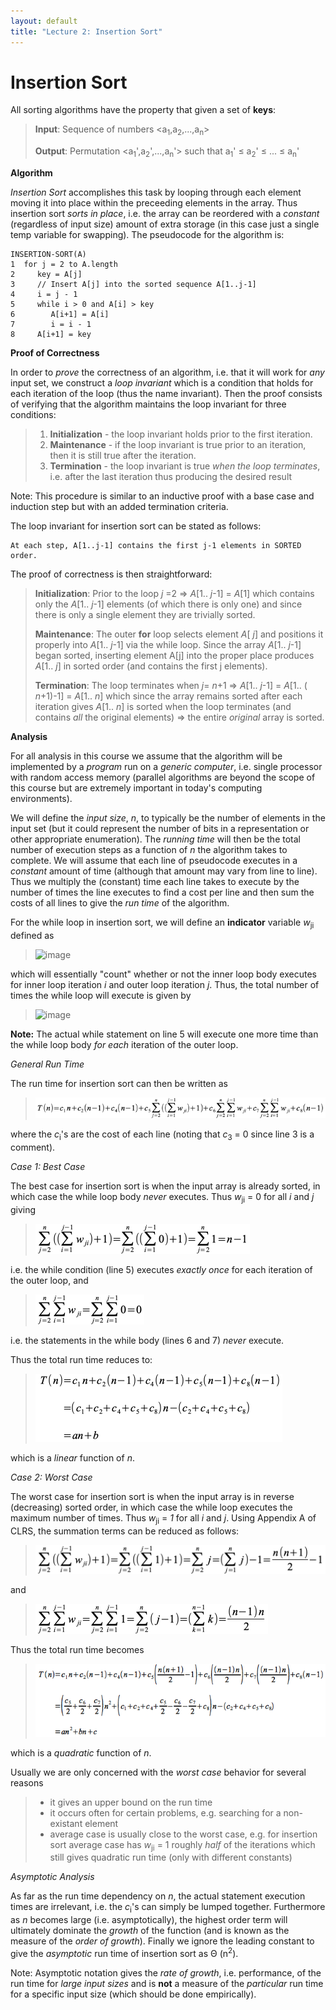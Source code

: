 ```yaml
---
layout: default
title: "Lecture 2: Insertion Sort"
---
```


Insertion Sort
==============

All sorting algorithms have the property that given a set of **keys**:

> **Input**: Sequence of numbers \<a<sub>1</sub>,a<sub>2</sub>,...,a<sub>n</sub>\>
>
> **Output**: Permutation \<a<sub>1</sub>',a<sub>2</sub>',...,a<sub>n</sub>'\> such that a<sub>1</sub>' ≤ a<sub>2</sub>' ≤ ... ≤ a<sub>n</sub>'

**Algorithm**

*Insertion Sort* accomplishes this task by looping through each element moving it into place within the preceeding elements in the array. Thus insertion sort *sorts in place*, i.e. the array can be reordered with a *constant* (regardless of input size) amount of extra storage (in this case just a single temp variable for swapping). The pseudocode for the algorithm is:

    INSERTION-SORT(A)
    1  for j = 2 to A.length
    2     key = A[j]
    3     // Insert A[j] into the sorted sequence A[1..j-1]
    4     i = j - 1
    5     while i > 0 and A[i] > key
    6        A[i+1] = A[i]
    7        i = i - 1
    8     A[i+1] = key

**Proof of Correctness**

In order to *prove* the correctness of an algorithm, i.e. that it will work for *any* input set, we construct a *loop invariant* which is a condition that holds for each iteration of the loop (thus the name invariant). Then the proof consists of verifying that the algorithm maintains the loop invariant for three conditions:

> 1.  **Initialization** - the loop invariant holds prior to the first iteration.
> 2.  **Maintenance** - if the loop invariant is true prior to an iteration, then it is still true after the iteration.
> 3.  **Termination** - the loop invariant is true *when the loop terminates*, i.e. after the last iteration thus producing the desired result

Note: This procedure is similar to an inductive proof with a base case and induction step but with an added termination criteria.

The loop invariant for insertion sort can be stated as follows:

    At each step, A[1..j-1] contains the first j-1 elements in SORTED order.

The proof of correctness is then straightforward:

> **Initialization**: Prior to the loop *j* =2 ⇒ *A*[1.. *j*-1] = *A*[1] which contains only the *A*[1.. *j*-1] elements (of which there is only one) and since there is only a single element they are trivially sorted.
>
> **Maintenance**: The outer **for** loop selects element *A*[ *j*] and positions it properly into *A*[1.. *j*-1] via the while loop. Since the array *A*[1.. *j*-1] began sorted, inserting element A[j] into the proper place produces *A*[1.. *j*] in sorted order (and contains the first j elements).
>
> **Termination**: The loop terminates when *j*= *n*+1 ⇒ *A*[1.. *j*-1] = *A*[1.. ( *n*+1)-1] = *A*[1.. *n*] which since the array remains sorted after each iteration gives *A*[1.. *n*] is sorted when the loop terminates (and contains *all* the original elements) ⇒ the entire *original* array is sorted.

**Analysis**

For all analysis in this course we assume that the algorithm will be implemented by a *program* run on a *generic computer*, i.e. single processor with random access memory (parallel algorithms are beyond the scope of this course but are extremely important in today's computing environments).

We will define the *input size*, *n*, to typically be the number of elements in the input set (but it could represent the number of bits in a representation or other appropriate enumeration). The *running time* will then be the total number of execution steps as a function of *n* the algorithm takes to complete. We will assume that each line of pseudocode executes in a *constant* amount of time (although that amount may vary from line to line). Thus we multiply the (constant) time each line takes to execute by the number of times the line executes to find a cost per line and then sum the costs of all lines to give the *run time* of the algorithm.

For the while loop in insertion sort, we will define an **indicator** variable *w*<sub>ji</sub> defined as

> ![image](images/lecture02/whleindicator.png)

which will essentially "count" whether or not the inner loop body executes for inner loop iteration *i* and outer loop iteration *j*. Thus, the total number of times the while loop will execute is given by 

> ![image](images/lecture02/whlesum.png)

**Note:** The actual while statement on line 5 will execute one more time than the while loop body *for each* iteration of the outer loop.

*General Run Time*

The run time for insertion sort can then be written as

> ![image](images/lecture02/insertformula1.png)

where the *c*<sub>i</sub>'s are the cost of each line (noting that *c*<sub>3</sub> = 0 since line 3 is a comment).

*Case 1: Best Case*

The best case for insertion sort is when the input array is already sorted, in which case the while loop body *never* executes. Thus *w*<sub>ji</sub> = 0 for all *i* and *j* giving

> ![image](images/lecture02/bestsum1.png)

i.e. the while condition (line 5) executes *exactly once* for each iteration of the outer loop, and

> ![image](images/lecture02/bestsum2.png)

i.e. the statements in the while body (lines 6 and 7) *never* execute.

Thus the total run time reduces to:

> ![image](images/lecture02/insertbest.png)

which is a *linear* function of *n*.

*Case 2: Worst Case*

The worst case for insertion sort is when the input array is in reverse (decreasing) sorted order, in which case the while loop executes the maximum number of times. Thus *w*<sub>ji</sub> = *1* for all *i* and *j*. Using Appendix A of CLRS, the summation terms can be reduced as follows:

> ![image](images/lecture02/worstsum1.png)

and

> ![image](images/lecture02/worstsum2.png)

Thus the total run time becomes

> ![image](images/lecture02/insertformula3.png)

which is a *quadratic* function of *n*.

Usually we are only concerned with the *worst case* behavior for several reasons

> -   it gives an upper bound on the run time
> -   it occurs often for certain problems, e.g. searching for a non-existant element
> -   average case is usually close to the worst case, e.g. for insertion sort average case has *w*<sub>ji</sub> = 1 roughly *half* of the iterations which still gives quadratic run time (only with different constants)

*Asymptotic Analysis*

As far as the run time dependency on *n*, the actual statement execution times are irrelevant, i.e. the *c*<sub>i</sub>'s can simply be lumped together. Furthermore as *n* becomes large (i.e. asymptotically), the highest order term will ultimately dominate the *growth* of the function (and is known as the measure of the *order of growth*). Finally we ignore the leading constant to give the *asymptotic* run time of insertion sort as Θ (n<sup>2</sup>).

Note: Asymptotic notation gives the *rate of growth*, i.e. performance, of the run time for *large input sizes* and is **not** a measure of the *particular* run time for a specific input size (which should be done empirically).

